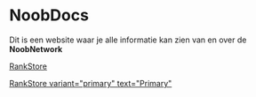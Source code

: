 
# NoobDocs

Dit is een website waar je alle informatie kan zien van en over de **NoobNetwork**

[RankStore](https://shop.noobnetwork.nl)

[RankStore variant="primary" text="Primary"](https://shop.noobnetwork.nl)


